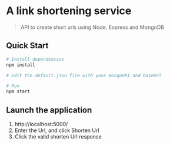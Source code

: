 # A link shortening service

> API to create short urls using Node, Express and MongoDB

## Quick Start

```bash
# Install dependencies
npm install

# Edit the default.json file with your mongoURI and baseUrl

# Run
npm start
```

## Launch the application
1. http://localhost:5000/
2. Enter the Url, and click Shorten Url
3. Click the valid shorten Url response
